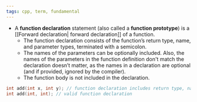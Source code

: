```yaml
---
tags: cpp, term, fundamental
---
```


- A **function declaration** statement (also called a **function prototype**) is a [[Forward declaration| forward declaration]] of a function.
	- The function declaration consists of the function’s return type, name, and parameter types, terminated with a semicolon. 
	- The names of the parameters can be optionally included. Also, the names of the parameters in the function definition don't match the declaration doesn’t matter, as the names in a declaration are optional (and if provided, ignored by the compiler).
	- The function body is not included in the declaration.

```cpp
int add(int x, int y); // function declaration includes return type, name, parameters, and semicolon.  No function body!
int add(int, int); // valid function declaration
```